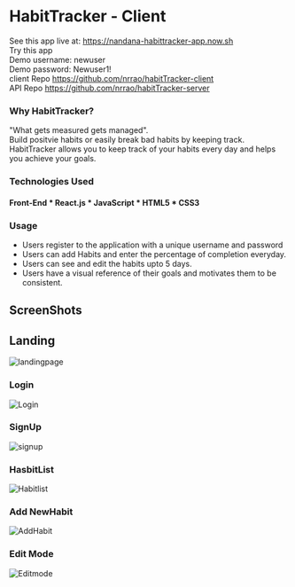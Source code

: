 # HabitTracker - Client

See this app live at: https://nandana-habittracker-app.now.sh<br/>
Try this app<br/>
Demo username: newuser<br/>
Demo password: Newuser1!<br/>
client Repo https://github.com/nrrao/habitTracker-client<br/>
API Repo https://github.com/nrrao/habitTracker-server<br/>

### Why HabitTracker?
"What gets measured gets managed".<br/>
Build positvie habits or easily break bad habits by keeping track.<br/>
HabitTracker allows you to keep track of your habits every day and helps you achieve your goals.<br/>


### Technologies Used

#### Front-End * React.js * JavaScript * HTML5 * CSS3

### Usage

* Users register to the application with a unique username and password 
* Users can add Habits and enter the percentage of completion everyday.
* Users can see and edit the habits upto 5 days. 
* Users have a visual reference of their goals and motivates them to be consistent. 

## ScreenShots

## Landing
![landingpage](https://user-images.githubusercontent.com/25930687/67575704-23de8f80-f70b-11e9-8c25-c4595567517c.png)
### Login
![Login](https://user-images.githubusercontent.com/25930687/67593170-8ea1c200-f72f-11e9-8471-7c73c556be73.png)
### SignUp
![signup](https://user-images.githubusercontent.com/25930687/67593208-a9743680-f72f-11e9-9a8b-404123370558.png)
### HasbitList
![Habitlist](https://user-images.githubusercontent.com/25930687/67593522-4e8f0f00-f730-11e9-8c49-d68e160fdd6a.png)
### Add NewHabit
![AddHabit](https://user-images.githubusercontent.com/25930687/67593251-c7da3200-f72f-11e9-8dc9-c0142195bdb8.png)
### Edit Mode
![Editmode](https://user-images.githubusercontent.com/25930687/67593287-de808900-f72f-11e9-9854-0855185eed97.png)

